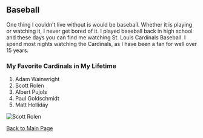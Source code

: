 ## Baseball

One thing I couldn't live without is would be baseball. Whether it is playing or watching it, I never get bored of it. 
I played baseball back in high school and these days you can find me watching St. Louis Cardinals Baseball.
I spend most nights watching the Cardinals, as I have been a fan for well over 15 years. 

### My Favorite Cardinals in My Lifetime

1. Adam Wainwright
2. Scott Rolen 
3. Albert Pujols
4. Paul Goldschmidt
5. Matt Holliday

![Scott Rolen](https://bloximages.newyork1.vip.townnews.com/stltoday.com/content/tncms/assets/v3/editorial/2/7e/27effc71-0560-5476-ad04-6aa2f7b814a6/6008dbed04226.image.jpg?resize=1200%2C769?raw=true)

[Back to Main Page](README.md)
